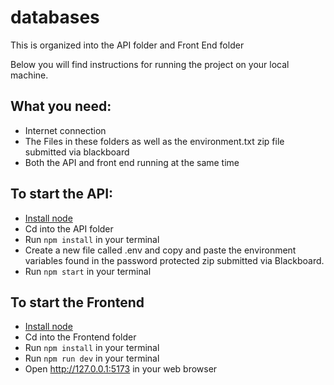# databases

This is organized into the API folder and Front End folder

Below you will find instructions for running the project on your local machine. 

## What you need:
- Internet connection
- The Files in these folders as well as the environment.txt zip file submitted via blackboard
- Both the API and front end running at the same time

## To start the API: 
- [Install node](https://nodejs.org/en/download)
- Cd into the API folder
- Run `npm install` in your terminal
- Create a new file called .env and copy and paste the environment variables found in the password protected zip submitted via Blackboard. 
- Run `npm start` in your terminal

## To start the Frontend
- [Install node](https://nodejs.org/en/download)
- Cd into the Frontend folder
- Run `npm install` in your terminal
- Run `npm run dev` in your terminal
- Open http://127.0.0.1:5173 in your web browser
